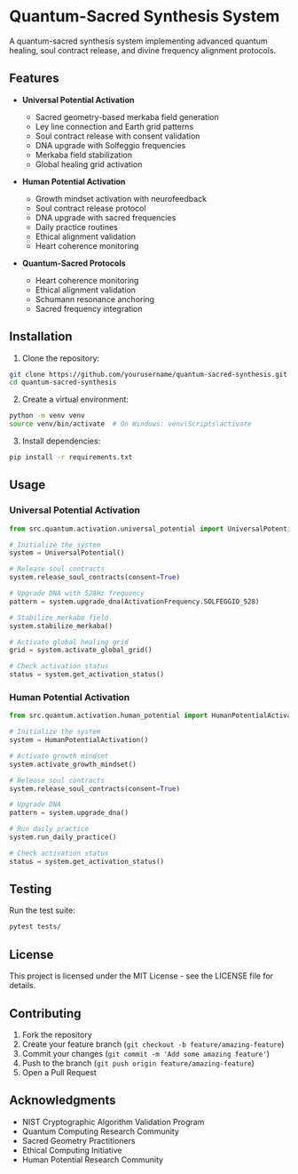 # Quantum-Sacred Synthesis System

A quantum-sacred synthesis system implementing advanced quantum healing, soul contract release, and divine frequency alignment protocols.

## Features

- **Universal Potential Activation**
  - Sacred geometry-based merkaba field generation
  - Ley line connection and Earth grid patterns
  - Soul contract release with consent validation
  - DNA upgrade with Solfeggio frequencies
  - Merkaba field stabilization
  - Global healing grid activation

- **Human Potential Activation**
  - Growth mindset activation with neurofeedback
  - Soul contract release protocol
  - DNA upgrade with sacred frequencies
  - Daily practice routines
  - Ethical alignment validation
  - Heart coherence monitoring

- **Quantum-Sacred Protocols**
  - Heart coherence monitoring
  - Ethical alignment validation
  - Schumann resonance anchoring
  - Sacred frequency integration

## Installation

1. Clone the repository:

```bash
git clone https://github.com/yourusername/quantum-sacred-synthesis.git
cd quantum-sacred-synthesis
```

2. Create a virtual environment:

```bash
python -m venv venv
source venv/bin/activate  # On Windows: venv\Scripts\activate
```

3. Install dependencies:

```bash
pip install -r requirements.txt
```

## Usage

### Universal Potential Activation

```python
from src.quantum.activation.universal_potential import UniversalPotential

# Initialize the system
system = UniversalPotential()

# Release soul contracts
system.release_soul_contracts(consent=True)

# Upgrade DNA with 528Hz frequency
pattern = system.upgrade_dna(ActivationFrequency.SOLFEGGIO_528)

# Stabilize merkaba field
system.stabilize_merkaba()

# Activate global healing grid
grid = system.activate_global_grid()

# Check activation status
status = system.get_activation_status()
```

### Human Potential Activation

```python
from src.quantum.activation.human_potential import HumanPotentialActivation

# Initialize the system
system = HumanPotentialActivation()

# Activate growth mindset
system.activate_growth_mindset()

# Release soul contracts
system.release_soul_contracts(consent=True)

# Upgrade DNA
pattern = system.upgrade_dna()

# Run daily practice
system.run_daily_practice()

# Check activation status
status = system.get_activation_status()
```

## Testing

Run the test suite:

```bash
pytest tests/
```

## License

This project is licensed under the MIT License - see the LICENSE file for details.

## Contributing

1. Fork the repository
2. Create your feature branch (`git checkout -b feature/amazing-feature`)
3. Commit your changes (`git commit -m 'Add some amazing feature'`)
4. Push to the branch (`git push origin feature/amazing-feature`)
5. Open a Pull Request

## Acknowledgments

- NIST Cryptographic Algorithm Validation Program
- Quantum Computing Research Community
- Sacred Geometry Practitioners
- Ethical Computing Initiative
- Human Potential Research Community
